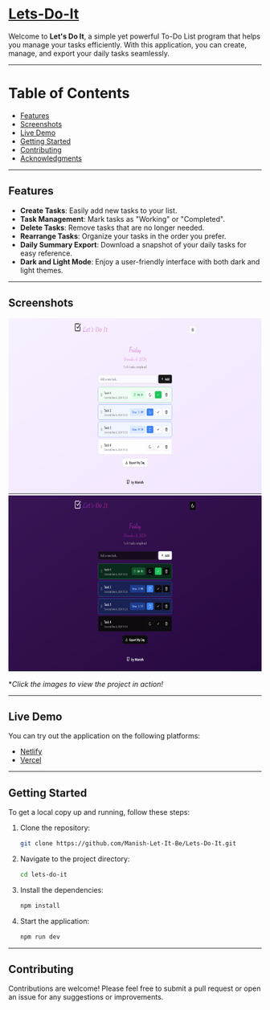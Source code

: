 # [Lets-Do-It](https://taskhandle.netlify.app/)

Welcome to **Let's Do It**, a simple yet powerful To-Do List program that helps you manage your tasks efficiently. With this application, you can create, manage, and export your daily tasks seamlessly.

---

# Table of Contents

- [Features](#features)
- [Screenshots](#screenshots)
- [Live Demo](#live-demo)
- [Getting Started](#getting-started)
- [Contributing](#contributing)
- [Acknowledgments](#acknowledgments)

---

## Features

- **Create Tasks**: Easily add new tasks to your list.
- **Task Management**: Mark tasks as "Working" or "Completed".
- **Delete Tasks**: Remove tasks that are no longer needed.
- **Rearrange Tasks**: Organize your tasks in the order you prefer.
- **Daily Summary Export**: Download a snapshot of your daily tasks for easy reference.
- **Dark and Light Mode**: Enjoy a user-friendly interface with both dark and light themes.

---

## Screenshots

<a href="https://taskhandlerr.vercel.app/">
    <img src="Light_UI.png" alt="Light Mode" height="350">
</a>

<a href="https://taskhandlerr.vercel.app/">
    <img src="Dark_UI.png" alt="Light Mode" height="350">
</a>


**Click the images to view the project in action!*

---

## Live Demo

You can try out the application on the following platforms:

- [Netlify](https://taskhandle.netlify.app/)
- [Vercel](https://taskhandlerr.vercel.app/)

---

## Getting Started

To get a local copy up and running, follow these steps:

1. Clone the repository:
   ```bash
   git clone https://github.com/Manish-Let-It-Be/Lets-Do-It.git
   ```
2. Navigate to the project directory:
   ```bash
   cd lets-do-it
   ```
3. Install the dependencies:
   ```bash
   npm install
   ```
4. Start the application:
   ```bash
   npm run dev
   ```

---

## Contributing

Contributions are welcome! Please feel free to submit a pull request or open an issue for any suggestions or improvements.



